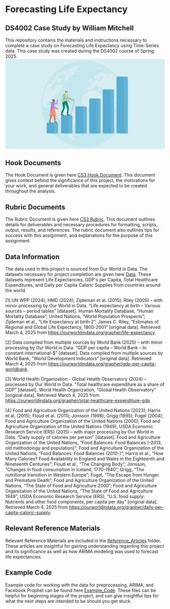 # Forecasting Life Expectancy
## DS4002 Case Study by William Mitchell
This repository contains the materials and instructions necessary to complete a case study on Forecasting Life Expectancy using Time-Series data.  This case study was created during the DS4002 course of Spring 2025.
![Alt text](Images/global-life-expectancy-increase-2050-1440x810.jpg)
## Hook Documents
The Hook Document is given here [CS3 Hook Document](./CS3%20Hook%20Document.pdf).  This document gives context behind the significance of this project, the motivations for your work, and general deliverables that are expected to be created throughout the analysis.
## Rubric Documents
The Rubric Document is given here [CS3 Rubric](./CS3%20Rubric.pdf).  This document outlines details for deliverables and necessary procedures for formatting, scripts, output, results, and references.  The rubric document also outlines tips for success with this assignment, and explanations for the purpose of this assignment. 
## Data Information
The data used in this project is sourced from Our World in Data.  The datasets necessary for project completion are given here [Data](./Data).  These datasets represent Life Expectancies, GDP's per Capita, Total Healthcare Expenditures, and Daily per Capita Caloric Supplies from countries around the world.

<a id="1">[1]</a> UN WPP (2024); HMD (2024); Zijdeman et al. (2015); Riley (2005) – with minor processing by Our World in Data. “Life expectancy at birth – Various sources – period tables” [dataset]. Human Mortality Database, “Human Mortality Database”; United Nations, “World Population Prospects”; Zijdeman et al., “Life Expectancy at birth 2”; James C. Riley, “Estimates of Regional and Global Life Expectancy, 1800-2001” [original data]. Retrieved March 4, 2025 from https://ourworldindata.org/grapher/life-expectancy.

<a id="2">[2]</a> Data compiled from multiple sources by World Bank (2025) – with minor processing by Our World in Data. “GDP per capita – World Bank – In constant international-$” [dataset]. Data compiled from multiple sources by World Bank, “World Development Indicators” [original data]. Retrieved March 4, 2025 from https://ourworldindata.org/grapher/gdp-per-capita-worldbank.

<a id="3">[3]</a> World Health Organization - Global Health Observatory (2024) – processed by Our World in Data. “Total healthcare expenditure as a share of GDP” [dataset]. World Health Organization, “Global Health Observatory” [original data]. Retrieved March 4, 2025 from https://ourworldindata.org/grapher/total-healthcare-expenditure-gdp.

<a id="4">[4]</a> Food and Agriculture Organization of the United Nations (2023); Harris et al. (2015); Floud et al. (2011); Jonsson (1998); Grigg (1995); Fogel (2004); Food and Agriculture Organization of the United Nations (2000); Food and Agriculture Organization of the United Nations (1949); USDA Economic Research Service (ERS) (2015) – with major processing by Our World in Data. “Daily supply of calories per person” [dataset]. Food and Agriculture Organization of the United Nations, “Food Balances: Food Balances (-2013, old methodology and population)”; Food and Agriculture Organization of the United Nations, “Food Balances: Food Balances (2010-)”; Harris et al., “How Many Calories? Food Availability in England and Wales in the Eighteenth and Nineteenth Centuries”; Floud et al., “The Changing Body”; Jonsson, “Changes in food consumption in Iceland, 1770-1940”; Grigg, “The nutritional transition in Western Europe”; Fogel, “The Escape from Hunger and Premature Death”; Food and Agriculture Organization of the United Nations, “The State of Food and Agriculture 2000”; Food and Agriculture Organization of the United Nations, “The State of Food and Agriculture 1949”; USDA Economic Research Service (ERS), “U.S. food supply:  Nutrients and other food components, per capita per day” [original data]. Retrieved March 4, 2025 from https://ourworldindata.org/grapher/daily-per-capita-caloric-supply.
## Relevant Reference Materials
Relevant Reference Materials are included in the [Reference_Articles](Reference_Articles/) folder.  These articles are insightful for gaining understanding regarding this project and its significance as well as how ARIMA modeling was used to forecast life expectancies.
## Example Code
Example code for working with the data for preprocessing, ARIMA, and Facebook Prophet can be found here [Example_Code](./Example_Code).  These files can be helpful for beginning stages of the project, and can give insightful tips for what the next steps are intended to be should you get stuck.
